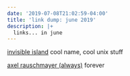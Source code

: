 ```yaml
---
date: '2019-07-08T21:02:59-04:00'
title: 'link dump: june 2019'
description: |+
  links... in june
---
```

[invisible island](https://invisible-island.net) cool name, cool unix stuff

[axel rauschmayer (always)](https://2ality.com/index.html) forever
